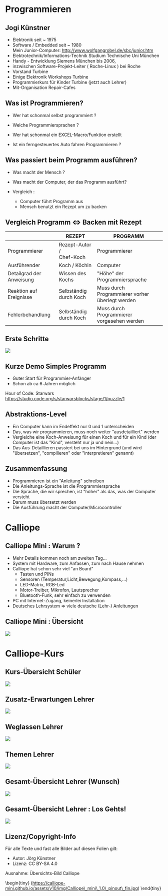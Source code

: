 # Programmieren 

## Jogi Künstner

- Elektronik seit ~ 1975 
- Software / Embedded seit ~ 1980  
  Mein Junior-Computer: <http://www.wolfgangrobel.de/sbc/junior.htm>
- Elektrotechnik/Informations-Technik Studium Technische Uni München 
- Handy - Entwicklung Siemens München bis 2006, 
- inzwischen Software-Projekt-Leiter ( Roche-Linux ) bei Roche
- Vorstand Turbine
- Einige Elektronik Workshops Turbine
- Programmierkurs für Kinder Turbine (jetzt auch Lehrer)
- Mit-Organisation Repair-Cafes 

## Was ist Programmieren?

* Wer hat schonmal selbst programmiert ?
* Welche Programmiersprachen ?
* Wer hat schonmal ein EXCEL-Macro/Funktion erstellt

* Ist ein ferngesteuertes Auto fahren Programmieren ?


## Was passiert beim Programm ausführen? 

* Was macht der Mensch ?
* Was macht der Computer, der das Programm ausführt?

* Vergleich : 

   * Computer führt Programm aus
   * Mensch benutzt ein Rezept um zu backen


## Vergleich Programm <=> Backen mit Rezept

|                          | __REZEPT__                    | __PROGRAMM__                                    |
| ------------------------ | ----------------------------- | ----------------------------------------------- |
| Programmierer            | Rezept-Autor /<br />Chef-Koch | Programmierer                                   |
| Ausführender             | Koch / Köchin                 | Computer                                        |
| Detailgrad der Anweisung | Wissen des Kochs              | "Höhe" der Programmiersprache                   |
| Reaktion auf Ereignisse  | Selbständig durch Koch        | Muss durch Programmierer vorher überlegt werden |
| Fehlerbehandlung         | Selbständig durch Koch        | Muss durch Programmierer vorgesehen werden      |



## Erste Schritte

![](pics/01_hour_of_code.png)

## Kurze Demo Simples Programm

* Guter Start für Programmier-Anfänger
* Schon ab ca 6 Jahren möglich

Hour of Code: Starwars <https://studio.code.org/s/starwarsblocks/stage/1/puzzle/1>



## Abstraktions-Level 

- Ein Computer kann im Endeffekt nur 0 und 1 unterscheiden
- Das, was wir programmieren, muss noch weiter "ausdetailliert" werden
- Vergleiche eine Koch-Anweisung für einen Koch und für ein Kind
  (der Computer ist das "Kind", versteht nur ja und nein...)
- Das Aus-Detaillieren passiert bei uns im Hintergrund 
  (und wird "übersetzen", "compilieren" oder "interpretieren" genannt)


## Zusammenfassung

* Programmieren ist ein "Anleitung" schreiben
* Die Anleitungs-Sprache ist die Programmiersprache
* Die Sprache, die wir sprechen, ist "höher" als das, was der Computer versteht
* Darum muss übersetzt werden
* Die Ausführung macht der Computer/Microcontroller

# Calliope

## Calliope Mini : Warum ?

* Mehr Details kommen noch am zweiten Tag...
* System mit Hardware, zum Anfassen, zum nach Hause nehmen
* Calliope hat schon sehr viel "an Board"
  * Tasten und PINs
  * Sensoren (Temperatur,Licht,Bewegung,Kompass,...)
  * LED-Matrix, RGB-Led
  * Motor-Treiber, Mikrofon, Lautsprecher
  * Bluetooth-Funk, sehr einfach zu verwenden
* PC mit Internet-Zugang, keinerlei Installation
* Deutsches Lehrsystem => viele deutsche (Lehr-) Anleitungen

## Calliope Mini : Übersicht

![](pics/Calliope_mini_1.0_pinout_fin.jpg)



# Calliope-Kurs

## Kurs-Übersicht Schüler 

![](pics/Calliope-Kurs.png)

## Zusatz-Erwartungen Lehrer 

![](pics/Calliope-Kurs-Lehrer.png)



## Weglassen Lehrer

![](pics/Calliope-Kurs-Lehrer-weg.png)

## Themen Lehrer

![](pics/Calliope-Kurs-Lehrer-only.png)

## Gesamt-Übersicht Lehrer (Wunsch)

![](pics/Calliope-Kurs-Lehrer-only-mehr.png)

## Gesamt-Übersicht Lehrer : Los Gehts!

![](pics/Calliope-Kurs-Lehrer-only_LosGehts.png)




## Lizenz/Copyright-Info
Für alle Texte und fast alle Bilder auf diesen Folien gilt:

* Autor: Jörg Künstner
* Lizenz: CC BY-SA 4.0

Ausnahme: Übersichts-Bild Calliope  

\begin{tiny}
  (https://calliope-mini.github.io/assets/v10/img/Calliope\_mini\_1.0\_pinout\_fin.jpg)
\end{tiny}

